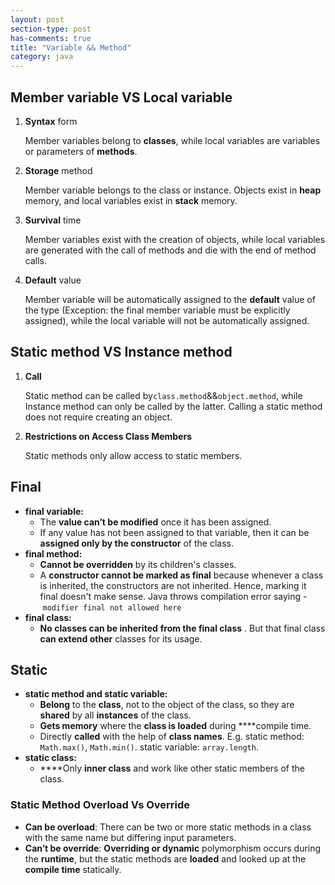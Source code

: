 ```yaml
---
layout: post
section-type: post
has-comments: true
title: "Variable && Method"
category: java
---
```


## Member variable VS Local variable

1. **Syntax** form
    
    Member variables belong to **classes**, while local variables are variables or parameters of **methods**.
    
2. **Storage** method
    
    Member variable belongs to the class or instance. Objects exist in **heap** memory, and local variables exist in **stack** memory.
    
3. **Survival** time
    
    Member variables exist with the creation of objects, while local variables are generated with the call of methods and die with the end of method calls.
    
4. **Default** value
    
    Member variable will be automatically assigned to the **default** value of the type (Exception: the final member variable must be explicitly assigned), while the local variable will not be automatically assigned.
    

## Static method VS Instance method

1. **Call**
    
    Static method can be called by`class.method`&&`object.method`, while Instance method can only be called by the latter. Calling a static method does not require creating an object.
    
2. **Restrictions on Access Class Members**
    
    Static methods only allow access to static members.
    

## Final

- **final variable:**
    - The **value can’t be modified** once it has been assigned.
    - If any value has not been assigned to that variable, then it can be **assigned only by the constructor** of the class.
- **final method:**
    - **Cannot be overridden** by its children's classes.
    - A **constructor cannot be marked as final** because whenever a class is inherited, the constructors are not inherited. Hence, marking it final doesn't make sense. Java throws compilation error saying - `modifier final not allowed here`
- **final class:**
    - **No classes can be inherited** **from the final class** . But that final class **can extend other** classes for its usage.

## Static

- **static method and static variable:**
    - **Belong** to the **class**, not to the object of the class, so they are **shared** by all **instances** of the class.
    - **Gets memory** where the **class is loaded** during ****compile time.
    - Directly **called** with the help of **class names**. E.g. static method: `Math.max()`, `Math.min()`. static variable: `array.length`.
- **static class:**
    - ****Only **inner class** and work like other static members of the class.

### Static Method Overload Vs Override

- **Can be overload**: There can be two or more static methods in a class with the same name but differing input parameters.
- **Can’t be override**: **Overriding or dynamic** polymorphism occurs during the **runtime**, but the static methods are **loaded** and looked up at the **compile time** statically.